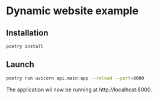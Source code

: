 # Dynamic website example

## Installation

```
poetry install
```

##  Launch

```bash
poetry run uvicorn api.main:app --reload --port=8000
```

The application wil now be running at http://localhost:8000.